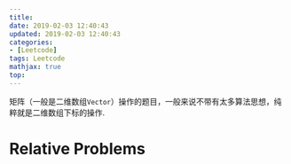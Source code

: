 ```yaml
---
title: 
date: 2019-02-03 12:40:43
updated: 2019-02-03 12:40:43
categories: 
- [Leetcode]
tags: Leetcode
mathjax: true
top:
---
```


矩阵（一般是二维数组`Vector`）操作的题目，一般来说不带有太多算法思想，纯粹就是二维数组下标的操作.

# Relative Problems

